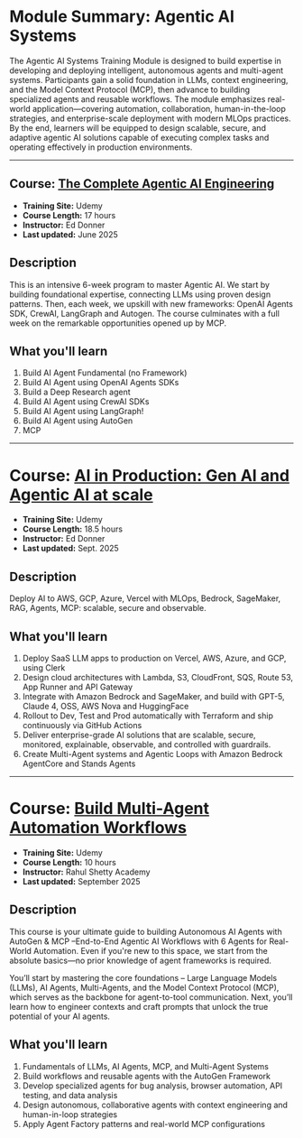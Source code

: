 # Module Summary: Agentic AI Systems

The Agentic AI Systems Training Module is designed to build expertise in developing and deploying intelligent, autonomous agents and multi-agent systems. Participants gain a solid foundation in LLMs, context engineering, and the Model Context Protocol (MCP), then advance to building specialized agents and reusable workflows. The module emphasizes real-world application—covering automation, collaboration, human-in-the-loop strategies, and enterprise-scale deployment with modern MLOps practices. By the end, learners will be equipped to design scalable, secure, and adaptive agentic AI solutions capable of executing complex tasks and operating effectively in production environments.

---

## Course: [The Complete Agentic AI Engineering](https://essentialsoft.udemy.com/course/the-complete-agentic-ai-engineering-course/learn/lecture/49771331?kw=complete+agentic&src=sac#overview)

- **Training Site:** Udemy  
- **Course Length:** 17 hours  
- **Instructor:** Ed Donner  
- **Last updated:** June 2025  

## Description
This is an intensive 6-week program to master Agentic AI. We start by building foundational expertise, connecting LLMs using proven design patterns. Then, each week, we upskill with new frameworks: OpenAI Agents SDK, CrewAI, LangGraph and Autogen. The course culminates with a full week on the remarkable opportunities opened up by MCP.

## What you'll learn
1. Build AI Agent Fundamental (no Framework)  
2. Build AI Agent using OpenAI Agents SDKs  
3. Build a Deep Research agent  
4. Build AI Agent using CrewAI SDKs  
5. Build AI Agent using LangGraph!  
6. Build AI Agent using AutoGen  
7. MCP  

---

# Course: [AI in Production: Gen AI and Agentic AI at scale](https://essentialsoft.udemy.com/course/generative-and-agentic-ai-in-production/)

- **Training Site:** Udemy  
- **Course Length:** 18.5 hours  
- **Instructor:** Ed Donner  
- **Last updated:** Sept. 2025  

## Description
Deploy AI to AWS, GCP, Azure, Vercel with MLOps, Bedrock, SageMaker, RAG, Agents, MCP: scalable, secure and observable.

## What you'll learn
1. Deploy SaaS LLM apps to production on Vercel, AWS, Azure, and GCP, using Clerk
2. Design cloud architectures with Lambda, S3, CloudFront, SQS, Route 53, App Runner and API Gateway
3. Integrate with Amazon Bedrock and SageMaker, and build with GPT-5, Claude 4, OSS, AWS Nova and HuggingFace
4. Rollout to Dev, Test and Prod automatically with Terraform and ship continuously via GitHub Actions
5. Deliver enterprise-grade AI solutions that are scalable, secure, monitored, explainable, observable, and controlled with guardrails.
6. Create Multi-Agent systems and Agentic Loops with Amazon Bedrock AgentCore and Stands Agents

---

# Course: [Build Multi-Agent Automation Workflows](https://essentialsoft.udemy.com/course/generative-and-agentic-ai-in-production/)

- **Training Site:** Udemy  
- **Course Length:** 10 hours  
- **Instructor:** Rahul Shetty Academy  
- **Last updated:** September 2025 

## Description
This course is your ultimate guide to building Autonomous AI Agents with AutoGen & MCP –End-to-End Agentic AI Workflows with 6 Agents for Real-World Automation. Even if you're new to this space, we start from the absolute basics—no prior knowledge of agent frameworks is required.

You’ll start by mastering the core foundations – Large Language Models (LLMs), AI Agents, Multi-Agents, and the Model Context Protocol (MCP), which serves as the backbone for agent-to-tool communication. Next, you’ll learn how to engineer contexts and craft prompts that unlock the true potential of your AI agents.

## What you'll learn
1. Fundamentals of LLMs, AI Agents, MCP, and Multi-Agent Systems
2. Build workflows and reusable agents with the AutoGen Framework
3. Develop specialized agents for bug analysis, browser automation, API testing, and data analysis
4. Design autonomous, collaborative agents with context engineering and human-in-loop strategies
5. Apply Agent Factory patterns and real-world MCP configurations
